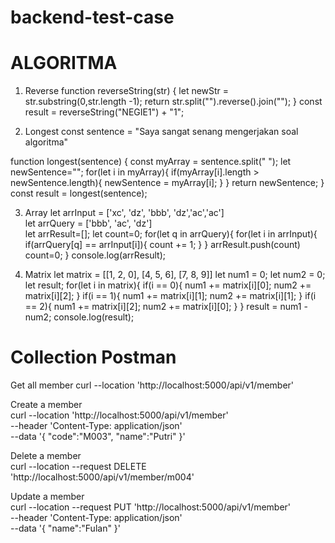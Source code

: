 # backend-test-case

# ALGORITMA
1. Reverse
function reverseString(str) {
    let newStr = str.substring(0,str.length -1);
    return str.split("").reverse().join("");
}
const result = reverseString("NEGIE1") + "1";

2. Longest
const sentence = "Saya sangat senang mengerjakan soal algoritma"

function longest(sentence) {
    const myArray = sentence.split(" ");
    let newSentence="";
    for(let i in myArray){
        if(myArray[i].length > newSentence.length){
            newSentence = myArray[i];
        }
    }
    return newSentence;
}
const result = longest(sentence);

3. Array
let arrInput = ['xc', 'dz', 'bbb', 'dz','ac','ac']  
let arrQuery = ['bbb', 'ac', 'dz']  
let arrResult=[];
let count=0;
for(let q in arrQuery){
    for(let i in arrInput){
        if(arrQuery[q] == arrInput[i]){
            count += 1;
        }
    }
    arrResult.push(count)
    count=0;
}
console.log(arrResult);

4. Matrix
let matrix = [[1, 2, 0], [4, 5, 6], [7, 8, 9]]
let num1 = 0;
let num2 = 0;
let result;
for(let i in matrix){
    if(i == 0){
        num1 += matrix[i][0];
        num2 += matrix[i][2];
    }
    if(i == 1){
        num1 += matrix[i][1];
        num2 += matrix[i][1];
    }
    if(i == 2){
        num1 += matrix[i][2];
        num2 += matrix[i][0];
    }
}
result = num1 - num2;
console.log(result);


# Collection Postman
Get all member
curl --location 'http://localhost:5000/api/v1/member'

Create a member<br>
curl --location 'http://localhost:5000/api/v1/member' \
--header 'Content-Type: application/json' \
--data '{
    "code":"M003",
    "name":"Putri"
}'

Delete a member<br>
curl --location --request DELETE 'http://localhost:5000/api/v1/member/m004'

Update a member<br>
curl --location --request PUT 'http://localhost:5000/api/v1/member' \
--header 'Content-Type: application/json' \
--data '{
    "name":"Fulan"
}'

